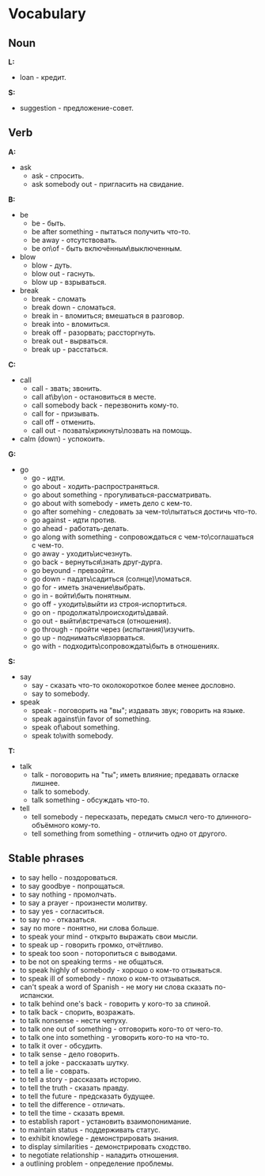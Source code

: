 # Vocabulary
## <a name = "Noun">Noun</a>
**L:**
- loan - кредит.

**S:**
- suggestion - предложение-совет.

## <a name = "Verb">Verb</a>
**A:**
- ask
  - ask - спросить.
  - ask somebody out - пригласить на свидание.

**B:**
- be
  - be - быть.
  - be after something - пытаться получить что-то.
  - be away - отсутствовать.
  - be on\of - быть включённым\выключенным.
- blow
  - blow - дуть.
  - blow out - гаснуть.
  - blow up - взрываться.
- break
  - break - сломать
  - break down - сломаться.
  - break in - вломиться; вмешаться в разговор.
  - break into - вломиться.
  - break off - разорвать; рассторгнуть.
  - break out - вырваться.
  - break up - расстаться.

**С:**
- call
  - call - звать; звонить.
  - call at\by\on - остановиться в месте.
  - call somebody back - перезвонить кому-то.
  - call for - призывать.
  - call off - отменить.
  - call out - позвать\крикнуть\позвать на помощь.
- calm (down) - успокоить.

**G:**
- go
  - go - идти.
  - go about - ходить-распространяться.
  - go about something - прогуливаться-рассматривать.
  - go about with somebody - иметь дело с кем-то.
  - go after somehing - следовать за чем-то\пытаться достичь что-то.
  - go against - идти против.
  - go ahead - работать-делать.
  - go along with something - сопровождаться с чем-то\соглашаться с чем-то.
  - go away - уходить\исчезнуть.
  - go back - вернуться\знать друг-дурга.
  - go beyound - превзойти.
  - go down - падать\садиться (солнце)\ломаться.
  - go for - иметь значение\выбрать.
  - go in - войти\быть понятным.
  - go off - уходить\выйти из строя-испортиться.
  - go on - продолжать\происходить\давай.
  - go out - выйти\встречаться (отношения).
  - go through - пройти через (испытания)\изучить.
  - go up - подниматься\взорваться.
  - go with - подходить\сопровождать\быть в отношениях.

**S:**
- say
  - say - сказать что-то околокороткое более менее дословно.
  - say to somebody.
- speak
  - speak - поговорить на "вы"; издавать звук; говорить на языке.
  - speak against\in favor of something.
  - speak of\about something.
  - speak to\with somebody.

**T:**
- talk
  - talk - поговорить на "ты"; иметь влияние; предавать огласке лишнее.
  - talk to somebody.
  - talk something - обсуждать что-то.
- tell
  - tell somebody - пересказать, передать смысл чего-то длинного-объёмного кому-то.
  - tell something from something - отличить одно от другого.

## Stable phrases
- to say hello - поздороваться.
- to say goodbye - попрощаться.
- to say nothing - промолчать.
- to say a prayer - произнести молитву.
- to say yes - согласиться.
- to say no - отказаться.
- say no more - понятно, ни слова больше.
- to speak your mind - открыто выражать свои мысли.
- to speak up - говорить громко, отчётливо.
- to speak too soon - поторопиться с выводами.
- to be not on speaking terms - не общаться.
- to speak highly of somebody - хорошо о ком-то отзываться.
- to speak ill of somebody - плохо о ком-то отзываться.
- can't speak a word of Spanish - не могу ни слова сказать по-испански.
- to talk behind one's back - говорить у кого-то за спиной.
- to talk back - спорить, возражать.
- to talk nonsense - нести чепуху.
- to talk one out of something - отговорить кого-то от чего-то.
- to talk one into something - уговорить кого-то на что-то.
- to talk it over - обсудить.
- to talk sense - дело говорить.
- to tell a joke - рассказать шутку.
- to tell a lie - соврать.
- to tell a story - рассказать историю.
- to tell the truth - сказать правду.
- to tell the future - предсказать будущее.
- to tell the difference - отличать.
- to tell the time - сказать время.
- to establish raport - установить взаимопонимание.
- to maintain status - поддерживать статус.
- to exhibit knowlege - демонстрировать знания.
- to display similarities - демонстрировать сходство.
- to negotiate relationship - наладить отношения.
- a outlining problem - определение проблемы.
